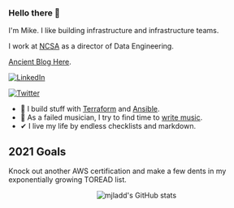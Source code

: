 ### Hello there 👋


I'm Mike. I like building infrastructure and infrastructure teams. 

I work at [NCSA](https://www.ncsasports.org/) as a director of Data Engineering.  

[Ancient Blog Here](https://mjladd.com).

<a href="https://www.linkedin.com/in/mjladd"><img src="https://img.shields.io/badge/LinkedIn--_.svg?style=social&logo=linkedin" alt="LinkedIn"></a>

<a href="https://twitter.com/mjladd"><img src="https://img.shields.io/twitter/url?url=https%3A%2F%2Ftwitter.com%2Fmjladd%2F" alt="Twitter"></a>

- 🔭 I build stuff with [Terraform](https://github.com/hashicorp/terraform) and [Ansible](https://github.com/ansible/ansible).
- 🎸 As a failed musician, I try to find time to [write music](https://soundcloud.com/mjladd).
- ✔ I live my life by endless checklists and markdown. 

## 2021 Goals
Knock out another AWS certification and make a few dents in my exponentially growing TOREAD list. 

<div align="center">
    <img src="https://github-readme-stats.vercel.app/api?username=mjladd&count_private=true&bg_color=90,667eea,764ba2&title_color=fff&text_color=fff"
       alt="mjladd's GitHub stats"
    />
</div>
